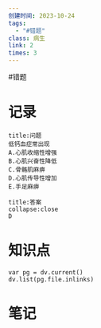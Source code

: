 ```yaml
---
创建时间: 2023-10-24
tags:
  - "#错题"
class: 病生
link: 2
times: 3
---
```

#错题


记录
==
```ad-question
title:问题
低钙血症常出现
A.心肌收缩性增强
B.心肌兴奋性降低
C.骨骼肌麻痹
D.心肌传导性增加
E.手足麻痹
```

```ad-note
title:答案
collapse:close
D
```

知识点
==
```dataviewjs
var pg = dv.current()
dv.list(pg.file.inlinks)
```

笔记
==